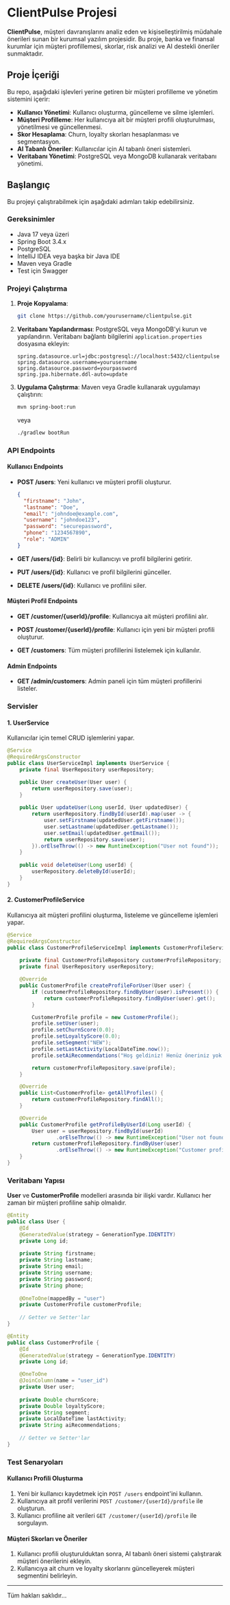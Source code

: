 # ClientPulse Projesi

**ClientPulse**, müşteri davranışlarını analiz eden ve kişiselleştirilmiş müdahale önerileri sunan bir kurumsal yazılım projesidir. Bu proje, banka ve finansal kurumlar için müşteri profillemesi, skorlar, risk analizi ve AI destekli öneriler sunmaktadır.

## Proje İçeriği

Bu repo, aşağıdaki işlevleri yerine getiren bir müşteri profilleme ve yönetim sistemini içerir:

- **Kullanıcı Yönetimi**: Kullanıcı oluşturma, güncelleme ve silme işlemleri.
- **Müşteri Profilleme**: Her kullanıcıya ait bir müşteri profili oluşturulması, yönetilmesi ve güncellenmesi.
- **Skor Hesaplama**: Churn, loyalty skorları hesaplanması ve segmentasyon.
- **AI Tabanlı Öneriler**: Kullanıcılar için AI tabanlı öneri sistemleri.
- **Veritabanı Yönetimi**: PostgreSQL veya MongoDB kullanarak veritabanı yönetimi.

## Başlangıç

Bu projeyi çalıştırabilmek için aşağıdaki adımları takip edebilirsiniz.

### Gereksinimler

- Java 17 veya üzeri
- Spring Boot 3.4.x
- PostgreSQL 
- IntelliJ IDEA veya başka bir Java IDE
- Maven veya Gradle
- Test için Swagger

### Projeyi Çalıştırma

1. **Proje Kopyalama**:
    ```bash
    git clone https://github.com/yourusername/clientpulse.git
    ```

2. **Veritabanı Yapılandırması**:
    PostgreSQL veya MongoDB'yi kurun ve yapılandırın.
    Veritabanı bağlantı bilgilerini `application.properties` dosyasına ekleyin:
    ```properties
    spring.datasource.url=jdbc:postgresql://localhost:5432/clientpulse
    spring.datasource.username=yourusername
    spring.datasource.password=yourpassword
    spring.jpa.hibernate.ddl-auto=update
    ```

3. **Uygulama Çalıştırma**:
    Maven veya Gradle kullanarak uygulamayı çalıştırın:
    ```bash
    mvn spring-boot:run
    ```
    veya
    ```bash
    ./gradlew bootRun
    ```

### API Endpoints

#### Kullanıcı Endpoints

- **POST /users**: Yeni kullanıcı ve müşteri profili oluşturur.
  ```json
  {
    "firstname": "John",
    "lastname": "Doe",
    "email": "johndoe@example.com",
    "username": "johndoe123",
    "password": "securepassword",
    "phone": "1234567890",
    "role": "ADMIN"
  }
  ```

- **GET /users/{id}**: Belirli bir kullanıcıyı ve profil bilgilerini getirir.

- **PUT /users/{id}**: Kullanıcı ve profil bilgilerini günceller.
  
- **DELETE /users/{id}**: Kullanıcı ve profilini siler.

#### Müşteri Profil Endpoints

- **GET /customer/{userId}/profile**: Kullanıcıya ait müşteri profilini alır.
  
- **POST /customer/{userId}/profile**: Kullanıcı için yeni bir müşteri profili oluşturur.

- **GET /customers**: Tüm müşteri profillerini listelemek için kullanılır.

#### Admin Endpoints

- **GET /admin/customers**: Admin paneli için tüm müşteri profillerini listeler.

### Servisler

#### 1. **UserService**
Kullanıcılar için temel CRUD işlemlerini yapar. 

```java
@Service
@RequiredArgsConstructor
public class UserServiceImpl implements UserService {
    private final UserRepository userRepository;

    public User createUser(User user) {
        return userRepository.save(user);
    }
    
    public User updateUser(Long userId, User updatedUser) {
        return userRepository.findById(userId).map(user -> {
            user.setFirstname(updatedUser.getFirstname());
            user.setLastname(updatedUser.getLastname());
            user.setEmail(updatedUser.getEmail());
            return userRepository.save(user);
        }).orElseThrow(() -> new RuntimeException("User not found"));
    }
    
    public void deleteUser(Long userId) {
        userRepository.deleteById(userId);
    }
}
```

#### 2. **CustomerProfileService**
Kullanıcıya ait müşteri profilini oluşturma, listeleme ve güncelleme işlemleri yapar.

```java
@Service
@RequiredArgsConstructor
public class CustomerProfileServiceImpl implements CustomerProfileService {
    
    private final CustomerProfileRepository customerProfileRepository;
    private final UserRepository userRepository;

    @Override
    public CustomerProfile createProfileForUser(User user) {
        if (customerProfileRepository.findByUser(user).isPresent()) {
            return customerProfileRepository.findByUser(user).get();
        }

        CustomerProfile profile = new CustomerProfile();
        profile.setUser(user);
        profile.setChurnScore(0.0);
        profile.setLoyaltyScore(0.0);
        profile.setSegment("NEW");
        profile.setLastActivity(LocalDateTime.now());
        profile.setAiRecommendations("Hoş geldiniz! Henüz öneriniz yok.");

        return customerProfileRepository.save(profile);
    }

    @Override
    public List<CustomerProfile> getAllProfiles() {
        return customerProfileRepository.findAll();
    }

    @Override
    public CustomerProfile getProfileByUserId(Long userId) {
        User user = userRepository.findById(userId)
                .orElseThrow(() -> new RuntimeException("User not found"));
        return customerProfileRepository.findByUser(user)
                .orElseThrow(() -> new RuntimeException("Customer profile not found"));
    }
}
```

### Veritabanı Yapısı

**User** ve **CustomerProfile** modelleri arasında bir ilişki vardır. Kullanıcı her zaman bir müşteri profiline sahip olmalıdır.

```java
@Entity
public class User {
    @Id
    @GeneratedValue(strategy = GenerationType.IDENTITY)
    private Long id;
    
    private String firstname;
    private String lastname;
    private String email;
    private String username;
    private String password;
    private String phone;
    
    @OneToOne(mappedBy = "user")
    private CustomerProfile customerProfile;
    
    // Getter ve Setter'lar
}
```

```java
@Entity
public class CustomerProfile {
    @Id
    @GeneratedValue(strategy = GenerationType.IDENTITY)
    private Long id;

    @OneToOne
    @JoinColumn(name = "user_id")
    private User user;
    
    private Double churnScore;
    private Double loyaltyScore;
    private String segment;
    private LocalDateTime lastActivity;
    private String aiRecommendations;
    
    // Getter ve Setter'lar
}
```

### Test Senaryoları

#### Kullanıcı Profili Oluşturma

1. Yeni bir kullanıcı kaydetmek için `POST /users` endpoint'ini kullanın.
2. Kullanıcıya ait profil verilerini `POST /customer/{userId}/profile` ile oluşturun.
3. Kullanıcı profiline ait verileri `GET /customer/{userId}/profile` ile sorgulayın.

#### Müşteri Skorları ve Öneriler

1. Kullanıcı profili oluşturulduktan sonra, AI tabanlı öneri sistemi çalıştırarak müşteri önerilerini ekleyin.
2. Kullanıcıya ait churn ve loyalty skorlarını güncelleyerek müşteri segmentini belirleyin.

---
Tüm hakları saklıdır...

